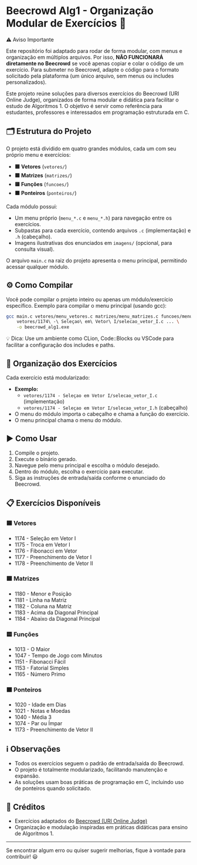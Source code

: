 # Beecrowd Alg1 - Organização Modular de Exercícios 🚀

⚠️ Aviso Importante

Este repositório foi adaptado para rodar de forma modular, com menus e organização em múltiplos arquivos. Por isso, **NÃO FUNCIONARÁ diretamente no Beecrowd** se você apenas copiar e colar o código de um exercício. Para submeter no Beecrowd, adapte o código para o formato solicitado pela plataforma (um único arquivo, sem menus ou includes personalizados).

Este projeto reúne soluções para diversos exercícios do Beecrowd (URI Online Judge), organizados de forma modular e didática para facilitar o estudo de Algoritmos 1. O objetivo é servir como referência para estudantes, professores e interessados em programação estruturada em C.

## 🗂️ Estrutura do Projeto

O projeto está dividido em quatro grandes módulos, cada um com seu próprio menu e exercícios:

- **🟦 Vetores** (`vetores/`)
- **🟩 Matrizes** (`matrizes/`)
- **🟨 Funções** (`funcoes/`)
- **🟧 Ponteiros** (`ponteiros/`)

Cada módulo possui:
- Um menu próprio (`menu_*.c` e `menu_*.h`) para navegação entre os exercícios.
- Subpastas para cada exercício, contendo arquivos `.c` (implementação) e `.h` (cabeçalho).
- Imagens ilustrativas dos enunciados em `imagens/` (opcional, para consulta visual).

O arquivo `main.c` na raiz do projeto apresenta o menu principal, permitindo acessar qualquer módulo.

## ⚙️ Como Compilar

Você pode compilar o projeto inteiro ou apenas um módulo/exercício específico. Exemplo para compilar o menu principal (usando gcc):

```sh
gcc main.c vetores/menu_vetores.c matrizes/menu_matrizes.c funcoes/menu_funcoes.c ponteiros/menu_ponteiros.c \
    vetores/1174\ -\ Seleçao\ em\ Vetor\ I/selecao_vetor_I.c ... \
    -o beecrowd_alg1.exe
```

💡 Dica: Use um ambiente como CLion, Code::Blocks ou VSCode para facilitar a configuração dos includes e paths.

## 🧩 Organização dos Exercícios

Cada exercício está modularizado:
- **Exemplo:**
  - `vetores/1174 - Seleçao em Vetor I/selecao_vetor_I.c` (implementação)
  - `vetores/1174 - Seleçao em Vetor I/selecao_vetor_I.h` (cabeçalho)
- O menu do módulo importa o cabeçalho e chama a função do exercício.
- O menu principal chama o menu do módulo.

## ▶️ Como Usar

1. Compile o projeto.
2. Execute o binário gerado.
3. Navegue pelo menu principal e escolha o módulo desejado.
4. Dentro do módulo, escolha o exercício para executar.
5. Siga as instruções de entrada/saída conforme o enunciado do Beecrowd.

## 📋 Exercícios Disponíveis

### 🟦 Vetores
- 1174 - Seleção em Vetor I
- 1175 - Troca em Vetor I
- 1176 - Fibonacci em Vetor
- 1177 - Preenchimento de Vetor I
- 1178 - Preenchimento de Vetor II

### 🟩 Matrizes
- 1180 - Menor e Posição
- 1181 - Linha na Matriz
- 1182 - Coluna na Matriz
- 1183 - Acima da Diagonal Principal
- 1184 - Abaixo da Diagonal Principal

### 🟨 Funções
- 1013 - O Maior
- 1047 - Tempo de Jogo com Minutos
- 1151 - Fibonacci Fácil
- 1153 - Fatorial Simples
- 1165 - Número Primo

### 🟧 Ponteiros
- 1020 - Idade em Dias
- 1021 - Notas e Moedas
- 1040 - Média 3
- 1074 - Par ou Ímpar
- 1173 - Preenchimento de Vetor II

## ℹ️ Observações

- Todos os exercícios seguem o padrão de entrada/saída do Beecrowd.
- O projeto é totalmente modularizado, facilitando manutenção e expansão.
- As soluções usam boas práticas de programação em C, incluindo uso de ponteiros quando solicitado.

## 👥 Créditos

- Exercícios adaptados do [Beecrowd (URI Online Judge)](https://www.beecrowd.com.br/)
- Organização e modulação inspiradas em práticas didáticas para ensino de Algoritmos 1.

---

Se encontrar algum erro ou quiser sugerir melhorias, fique à vontade para contribuir! 😃
